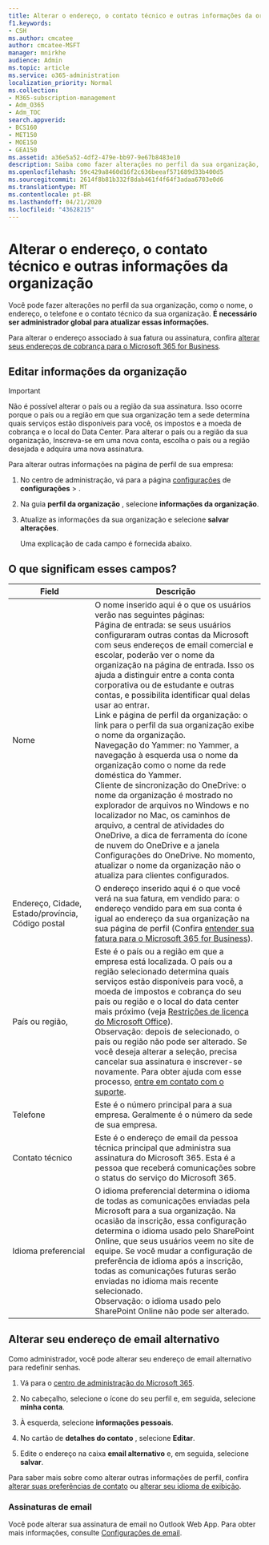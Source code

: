 ```yaml
---
title: Alterar o endereço, o contato técnico e outras informações da organização
f1.keywords:
- CSH
ms.author: cmcatee
author: cmcatee-MSFT
manager: mnirkhe
audience: Admin
ms.topic: article
ms.service: o365-administration
localization_priority: Normal
ms.collection:
- M365-subscription-management
- Adm_O365
- Adm_TOC
search.appverid:
- BCS160
- MET150
- MOE150
- GEA150
ms.assetid: a36e5a52-4df2-479e-bb97-9e67b8483e10
description: Saiba como fazer alterações no perfil da sua organização, como nome da organização, endereço, telefone, contato técnico e email.
ms.openlocfilehash: 59c429a8460d16f2c636beeaf571689d33b400d5
ms.sourcegitcommit: 2614f8b81b332f8dab461f4f64f3adaa6703e0d6
ms.translationtype: MT
ms.contentlocale: pt-BR
ms.lasthandoff: 04/21/2020
ms.locfileid: "43628215"
---
```

# <a name="change-your-organizations-address-technical-contact-and-more"></a>Alterar o endereço, o contato técnico e outras informações da organização
  
Você pode fazer alterações no perfil da sua organização, como o nome, o endereço, o telefone e o contato técnico da sua organização. **É necessário ser administrador global para atualizar essas informações.**
  
Para alterar o endereço associado à sua fatura ou assinatura, confira [alterar seus endereços de cobrança para o Microsoft 365 for Business](../../commerce/billing-and-payments/change-your-billing-addresses.md).

## <a name="edit-organization-information"></a>Editar informações da organização

> [!IMPORTANT]
> Não é possível alterar o país ou a região da sua assinatura. Isso ocorre porque o país ou a região em que sua organização tem a sede determina quais serviços estão disponíveis para você, os impostos e a moeda de cobrança e o local do Data Center. Para alterar o país ou a região da sua organização, Inscreva-se em uma nova conta, escolha o país ou a região desejada e adquira uma nova assinatura.

Para alterar outras informações na página de perfil de sua empresa:
  
1. No centro de administração, vá para a página <a href="https://go.microsoft.com/fwlink/p/?linkid=2118715" target="_blank">configurações</a> de **configurações** \> .

2. Na guia **perfil da organização** , selecione **informações da organização**.

3. Atualize as informações da sua organização e selecione **salvar alterações**.

    Uma explicação de cada campo é fornecida abaixo.

## <a name="what-do-these-fields-mean"></a>O que significam esses campos?

|**Field**  |**Descrição**  |
|---------|---------|
|Nome  <br/>   | O nome inserido aqui é o que os usuários verão nas seguintes páginas:  <br/>  Página de entrada: se seus usuários configuraram outras contas da Microsoft com seus endereços de email comercial e escolar, poderão ver o nome da organização na página de entrada. Isso os ajuda a distinguir entre a conta conta corporativa ou de estudante e outras contas, e possibilita identificar qual delas usar ao entrar.  <br/>  Link e página de perfil da organização: o link para o perfil da sua organização exibe o nome da organização.  <br/>  Navegação do Yammer: no Yammer, a navegação à esquerda usa o nome da organização como o nome da rede doméstica do Yammer.  <br/> Cliente de sincronização do OneDrive: o nome da organização é mostrado no explorador de arquivos no Windows e no localizador no Mac, os caminhos de arquivo, a central de atividades do OneDrive, a dica de ferramenta do ícone de nuvem do OneDrive e a janela Configurações do OneDrive. No momento, atualizar o nome da organização não o atualiza para clientes configurados. <br/>        |
|Endereço, Cidade, Estado/província, Código postal  <br/>     | O endereço inserido aqui é o que você verá na sua fatura, em vendido para: o endereço vendido para em sua conta é igual ao endereço da sua organização na sua página de perfil (Confira [entender sua fatura para o Microsoft 365 for Business](../../commerce/billing-and-payments/understand-your-invoice2.md)).  <br/>        |
|País ou região,  <br/>    | Este é o país ou a região em que a empresa está localizada. O país ou a região selecionado determina quais serviços estão disponíveis para você, a moeda de impostos e cobrança do seu país ou região e o local do data center mais próximo (veja [Restrições de licença do Microsoft Office](https://office.microsoft.com/redir/FX103037529)).  <br/>Observação: depois de selecionado, o país ou região não pode ser alterado. Se você deseja alterar a seleção, precisa cancelar sua assinatura e inscrever-se novamente. Para obter ajuda com esse processo, [entre em contato com o suporte](../contact-support-for-business-products.md).        |
|Telefone  <br/>     | Este é o número principal para a sua empresa. Geralmente é o número da sede de sua empresa.  <br/>        |
|Contato técnico  <br/> |Este é o endereço de email da pessoa técnica principal que administra sua assinatura do Microsoft 365. Esta é a pessoa que receberá comunicações sobre o status do serviço do Microsoft 365.  <br/> |
|Idioma preferencial  <br/> |O idioma preferencial determina o idioma de todas as comunicações enviadas pela Microsoft para a sua organização. Na ocasião da inscrição, essa configuração determina o idioma usado pelo SharePoint Online, que seus usuários veem no site de equipe. Se você mudar a configuração de preferência de idioma após a inscrição, todas as comunicações futuras serão enviadas no idioma mais recente selecionado.    <br/> Observação: o idioma usado pelo SharePoint Online não pode ser alterado.           |

## <a name="change-your-alternate-email-address"></a>Alterar seu endereço de email alternativo

Como administrador, você pode alterar seu endereço de email alternativo para redefinir senhas.

1. Vá para o <a href="https://go.microsoft.com/fwlink/p/?linkid=2024339" target="_blank">centro de administração do Microsoft 365</a>.

2. No cabeçalho, selecione o ícone do seu perfil e, em seguida, selecione **minha conta**.

3. À esquerda, selecione **informações pessoais**.

4. No cartão de **detalhes do contato** , selecione **Editar**.

5. Edite o endereço na caixa **email alternativo** e, em seguida, selecione **salvar**.

Para saber mais sobre como alterar outras informações de perfil, confira [alterar suas preferências de contato](change-contact-preferences.md) ou [alterar seu idioma de exibição](https://support.office.com/article/6f238bff-5252-441e-b32b-655d5d85d15b.aspx).
  
### <a name="email-signatures"></a>Assinaturas de email
  
Você pode alterar sua assinatura de email no Outlook Web App. Para obter mais informações, consulte [Configurações de email](https://support.office.com/article/30c69a79-efc6-42d2-b740-4bf1c1f8a01c.aspx).
